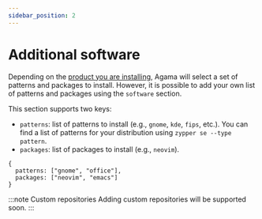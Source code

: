 ```yaml
---
sidebar_position: 2
---
```


# Additional software

Depending on the [product you are installing](./product), Agama will select a set of patterns and
packages to install. However, it is possible to add your own list of patterns and packages using the
`software` section.

This section supports two keys:

- `patterns`: list of patterns to install (e.g., `gnome`, `kde`, `fips`, etc.). You can find a list
  of patterns for your distribution using `zypper se --type pattern`.
- `packages`: list of packages to install (e.g., `neovim`).

```
{
  patterns: ["gnome", "office"],
  packages: ["neovim", "emacs"]
}
```

:::note Custom repositories
Adding custom repositories will be supported soon.
:::
